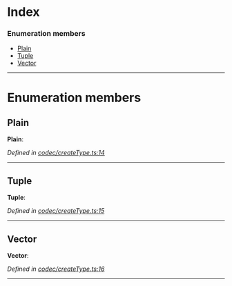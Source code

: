 

# Index

### Enumeration members

* [Plain](_codec_createtype_.typedefinfo.md#plain)
* [Tuple](_codec_createtype_.typedefinfo.md#tuple)
* [Vector](_codec_createtype_.typedefinfo.md#vector)

---

# Enumeration members

<a id="plain"></a>

##  Plain

**Plain**: 

*Defined in [codec/createType.ts:14](https://github.com/polkadot-js/api/blob/b1e13b2/packages/types/src/codec/createType.ts#L14)*

___
<a id="tuple"></a>

##  Tuple

**Tuple**: 

*Defined in [codec/createType.ts:15](https://github.com/polkadot-js/api/blob/b1e13b2/packages/types/src/codec/createType.ts#L15)*

___
<a id="vector"></a>

##  Vector

**Vector**: 

*Defined in [codec/createType.ts:16](https://github.com/polkadot-js/api/blob/b1e13b2/packages/types/src/codec/createType.ts#L16)*

___

